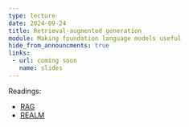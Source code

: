 ```yaml
---
type: lecture
date: 2024-09-24
title: Retrieval-augmented generation
module: Making foundation language models useful
hide_from_announcments: true
links: 
 - url: coming soon
   name: slides
---
```

Readings:
 - [RAG](https://arxiv.org/abs/2005.11401)
 - [REALM](https://arxiv.org/abs/2002.08909)
